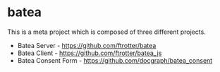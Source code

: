 # batea

This is a meta project which is composed of three different projects.

* Batea Server - https://github.com/ftrotter/batea
* Batea Client - https://github.com/ftrotter/batea_js
* Batea Consent Form - https://github.com/docgraph/batea_consent


